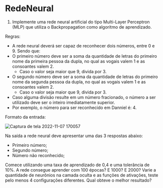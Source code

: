 # RedeNeural

01. Implemente uma rede neural artificial do tipo Multi-Layer Perceptron (MLP) que
utiliza o Backpropagation como algoritmo de aprendizado.

Regras:

- A rede neural deverá ser capaz de reconhecer dois números, entre 0 e 9.
Sendo que:
- O primeiro número deve ser a soma da quantidade de letras do primeiro
nome da primeira pessoa da dupla, no qual as vogais valem 1 e as
consoantes valem 2.
  - Caso o valor seja maior que 9, divida por 3.
- O segundo número deve ser a soma da quantidade de letras do
primeiro nome da segunda pessoa da dupla, no qual as vogais valem 1
e as consoantes valem 2.
  - Caso o valor seja maior que 9, divida por 3.
- Caso alguma divisão resulte em um número fracionado, o número a ser
utilizado deve ser o inteiro imediatamente superior.
- Por exemplo, o número para ser reconhecido em Danniel é: 4.

Formato da entrada:

![Captura de tela 2022-11-07 170057](https://user-images.githubusercontent.com/69635348/200403479-a5d4f601-0fe5-4932-9d80-cea3139dbef6.png)

Na saída a rede neural deve apresentar uma das 3 respostas abaixo:
- Primeiro número;
- Segundo número;
- Número não reconhecido;

Comece utilizando uma taxa de aprendizado de 0,4 e uma tolerância de 10%.
A rede consegue aprender com 100 épocas? E 1000? E 2000?
Varie a quantidade de neurônios na camada oculta e as funções de ativações, teste pelo
menos 4 configurações diferentes. Qual obteve o melhor resultado?
